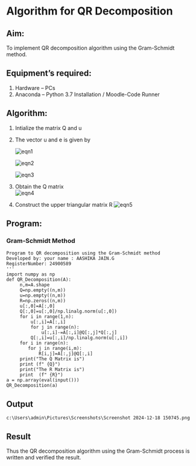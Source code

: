 # Algorithm for QR Decomposition
## Aim:
To implement QR decomposition algorithm using the Gram-Schmidt method.
## Equipment’s required:
1.	Hardware – PCs
2.	Anaconda – Python 3.7 Installation / Moodle-Code Runner
## Algorithm:
1.	Intialize the matrix Q and u
2.	The vector u and e is given by

    ![eqn1](./ex4.jpg)

    ![eqn2](./ex6.jpg)

    ![eqn3](./ex3.jpg)

3.	Obtain the Q matrix   
    ![eqn4](./ex1.jpg)
4.	Construct the upper triangular matrix R
    ![eqn5](./ex2.jpg)



## Program:
### Gram-Schmidt Method
```
Program to QR decomposition using the Gram-Schmidt method
Developed by: your name : AASHIKA JAIN.G
RegisterNumber: 24900589
'''
import numpy as np
def QR_Decomposition(A):
     n,m=A.shape
     Q=np.empty((n,m))
     u=np.empty((n,m))
     R=np.zeros((n,m))
     u[:,0]=A[:,0]
     Q[:,0]=u[:,0]/np.linalg.norm(u[:,0])
     for i in range(1,n):
         u[:,i]=A[:,i]
         for j in range(n):
             u[:,i]-=A[:,i]@Q[:,j]*Q[:,j]
         Q[:,i]=u[:,i]/np.linalg.norm(u[:,i])
     for i in range(n):
        for j in range(i,m):
            R[i,j]=A[:,j]@Q[:,i]
     print("The Q Matrix is")
     print (f" {Q}")
     print("The R Matrix is")
     print  (f" {R}")
a = np.array(eval(input()))
QR_Decomposition(a)
```

## Output
```
c:\Users\admin\Pictures\Screenshots\Screenshot 2024-12-18 150745.png
```

## Result
Thus the QR decomposition algorithm using the Gram-Schmidt process is written and verified the result.